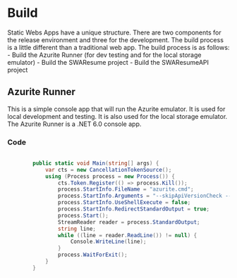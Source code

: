 # Build

Static Webs Apps have a unique structure. There are two components for the release environment and three for the development. The build process is a little different than a traditional web app. 
The build process is as follows:
	- Build the Azurite Runner (for dev testing and for the local storage emulator)
	- Build the SWAResume project
	- Build the SWAResumeAPI project

## Azurite Runner

This is a simple console app that will run the Azurite emulator. It is used for local development and testing. It is also used for the local storage emulator. The Azurite Runner is a .NET 6.0 console app.

### Code
```c#
		
        public static void Main(string[] args) {
            var cts = new CancellationTokenSource();
            using (Process process = new Process()) {
                cts.Token.Register(() => process.Kill());
                process.StartInfo.FileName = "azurite.cmd";
                process.StartInfo.Arguments = "--skipApiVersionCheck --location .vstools/azurite/ --debug .vstools/azurite/debug.log";
                process.StartInfo.UseShellExecute = false;
                process.StartInfo.RedirectStandardOutput = true;
                process.Start();
                StreamReader reader = process.StandardOutput;
                string line;
                while ((line = reader.ReadLine()) != null) {
                    Console.WriteLine(line);
                }
                process.WaitForExit();
            }
        }
```

